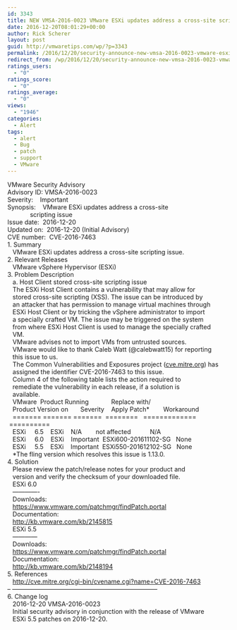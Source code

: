 ```yaml
---
id: 3343
title: NEW VMSA-2016-0023 VMware ESXi updates address a cross-site scripting issue
date: 2016-12-20T08:01:29+00:00
author: Rick Scherer
layout: post
guid: http://vmwaretips.com/wp/?p=3343
permalink: /2016/12/20/security-announce-new-vmsa-2016-0023-vmware-esxi-updates-address-a-cross-site-scripting-issue/
redirect_from: /wp/2016/12/20/security-announce-new-vmsa-2016-0023-vmware-esxi-updates-address-a-cross-site-scripting-issue/
ratings_users:
  - "0"
ratings_score:
  - "0"
ratings_average:
  - "0"
views:
  - "1946"
categories:
  - Alert
tags:
  - alert
  - Bug
  - patch
  - support
  - VMware
---
```

<div>
  VMware Security Advisory
</div>

<div>
</div>

<div>
  Advisory ID: VMSA-2016-0023
</div>

<div>
  Severity:    Important
</div>

<div>
  Synopsis:    VMware ESXi updates address a cross-site
</div>

<div>
               scripting issue
</div>

<div>
</div>

<div>
  Issue date:  <span class="aBn" tabindex="0" data-term="goog_1837638970"><span class="aQJ">2016-12-20</span></span>
</div>

<div>
  Updated on:  <span class="aBn" tabindex="0" data-term="goog_1837638971"><span class="aQJ">2016-12-20</span></span> (Initial Advisory)
</div>

<div>
  CVE number:  CVE-2016-7463
</div>

<div>
</div>

<div>
  1. Summary
</div>

<div>
</div>

<div>
     VMware ESXi updates address a cross-site scripting issue.
</div>

<div>
</div>

<div>
  2. Relevant Releases
</div>

<div>
</div>

<div>
     VMware vSphere Hypervisor (ESXi)
</div>

<div>
</div>

<!--more-->

<div>
</div>

<div>
  3. Problem Description
</div>

<div>
</div>

<div>
     a. Host Client stored cross-site scripting issue
</div>

<div>
</div>

<div>
     The ESXi Host Client contains a vulnerability that may allow for
</div>

<div>
     stored cross-site scripting (XSS). The issue can be introduced by
</div>

<div>
     an attacker that has permission to manage virtual machines through
</div>

<div>
     ESXi Host Client or by tricking the vSphere administrator to import
</div>

<div>
     a specially crafted VM. The issue may be triggered on the system
</div>

<div>
     from where ESXi Host Client is used to manage the specially crafted
</div>

<div>
     VM.
</div>

<div>
</div>

<div>
     VMware advises not to import VMs from untrusted sources.
</div>

<div>
</div>

<div>
     VMware would like to thank Caleb Watt (@calebwatt15) for reporting
</div>

<div>
     this issue to us.
</div>

<div>
</div>

<div>
     The Common Vulnerabilities and Exposures project (<a href="http://cve.mitre.org/" target="_blank" data-saferedirecturl="https://www.google.com/url?hl=en&q=http://cve.mitre.org&source=gmail&ust=1482336058924000&usg=AFQjCNHfhPYk3pU_C6sRcqN7Ty4WUYYB0w">cve.mitre.org</a>) has
</div>

<div>
     assigned the identifier CVE-2016-7463 to this issue.
</div>

<div>
</div>

<div>
     Column 4 of the following table lists the action required to
</div>

<div>
     remediate the vulnerability in each release, if a solution is
</div>

<div>
     available.
</div>

<div>
</div>

<div>
     VMware  Product Running             Replace with/
</div>

<div>
     Product Version on       Severity    Apply Patch*        Workaround
</div>

<div>
     ======= ======= =======  ========   =============        ==========
</div>

<div>
     ESXi     6.5    ESXi    N/A        not affected           N/A
</div>

<div>
     ESXi     6.0    ESXi    Important  ESXi600-201611102-SG   None
</div>

<div>
     ESXi     5.5    ESXi    Important  ESXi550-201612102-SG   None
</div>

<div>
</div>

<div>
     *The fling version which resolves this issue is 1.13.0.
</div>

<div>
</div>

<div>
  4. Solution
</div>

<div>
</div>

<div>
     Please review the patch/release notes for your product and
</div>

<div>
     version and verify the checksum of your downloaded file.
</div>

<div>
</div>

<div>
     ESXi 6.0
</div>

<div>
     &#8212;&#8212;&#8212;&#8212;-
</div>

<div>
     Downloads:
</div>

<div>
     <a href="https://www.vmware.com/patchmgr/findPatch.portal" target="_blank" data-saferedirecturl="https://www.google.com/url?hl=en&q=https://www.vmware.com/patchmgr/findPatch.portal&source=gmail&ust=1482336058924000&usg=AFQjCNHqwfLWDR1ox2KBnumUqV2N7yuSJg">https://www.vmware.com/<wbr />patchmgr/findPatch.portal</a>
</div>

<div>
     Documentation:
</div>

<div>
     <a href="http://kb.vmware.com/kb/2145815" target="_blank" data-saferedirecturl="https://www.google.com/url?hl=en&q=http://kb.vmware.com/kb/2145815&source=gmail&ust=1482336058924000&usg=AFQjCNEjB4RNx2mNJwYF4IChAN15R-CcOw">http://kb.vmware.com/kb/<wbr />2145815</a>
</div>

<div>
</div>

<div>
     ESXi 5.5
</div>

<div>
     &#8212;&#8212;&#8212;&#8212;
</div>

<div>
     Downloads:
</div>

<div>
     <a href="https://www.vmware.com/patchmgr/findPatch.portal" target="_blank" data-saferedirecturl="https://www.google.com/url?hl=en&q=https://www.vmware.com/patchmgr/findPatch.portal&source=gmail&ust=1482336058924000&usg=AFQjCNHqwfLWDR1ox2KBnumUqV2N7yuSJg">https://www.vmware.com/<wbr />patchmgr/findPatch.portal</a>
</div>

<div>
     Documentation:
</div>

<div>
     <a href="http://kb.vmware.com/kb/2148194" target="_blank" data-saferedirecturl="https://www.google.com/url?hl=en&q=http://kb.vmware.com/kb/2148194&source=gmail&ust=1482336058924000&usg=AFQjCNFJcSl3_jiXTRbfKnoT8DlPnvKgqw">http://kb.vmware.com/kb/<wbr />2148194</a>
</div>

<div>
</div>

<div>
</div>

<div>
  5. References
</div>

<div>
</div>

<div>
     <a href="http://cve.mitre.org/cgi-bin/cvename.cgi?name=CVE-2016-7463" target="_blank" data-saferedirecturl="https://www.google.com/url?hl=en&q=http://cve.mitre.org/cgi-bin/cvename.cgi?name%3DCVE-2016-7463&source=gmail&ust=1482336058924000&usg=AFQjCNEfSzXq9FlYAznlHmvw5UnNRgk-vg">http://cve.mitre.org/cgi-bin/<wbr />cvename.cgi?name=CVE-2016-7463</a>
</div>

<div>
</div>

<div>
  &#8211; &#8212;&#8212;&#8212;&#8212;&#8212;&#8212;&#8212;&#8212;&#8212;&#8212;<wbr />&#8212;&#8212;&#8212;&#8212;&#8212;&#8212;&#8212;&#8212;&#8212;&#8212;<wbr />&#8212;&#8212;&#8212;&#8211;
</div>

<div>
</div>

<div>
  6. Change log
</div>

<div>
</div>

<div>
     <span class="aBn" tabindex="0" data-term="goog_1837638972"><span class="aQJ">2016-12-20</span></span> VMSA-2016-0023
</div>

<div>
     Initial security advisory in conjunction with the release of VMware
</div>

<div>
     ESXi 5.5 patches on <span class="aBn" tabindex="0" data-term="goog_1837638973"><span class="aQJ">2016-12-20</span></span>.
</div>